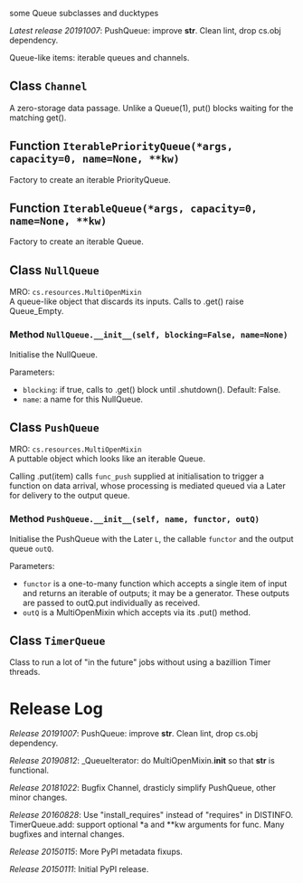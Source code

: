 some Queue subclasses and ducktypes


*Latest release 20191007*:
PushQueue: improve __str__.
Clean lint, drop cs.obj dependency.

Queue-like items: iterable queues and channels.

## Class `Channel`

A zero-storage data passage.
Unlike a Queue(1), put() blocks waiting for the matching get().

## Function `IterablePriorityQueue(*args, capacity=0, name=None, **kw)`

Factory to create an iterable PriorityQueue.

## Function `IterableQueue(*args, capacity=0, name=None, **kw)`

Factory to create an iterable Queue.

## Class `NullQueue`

MRO: `cs.resources.MultiOpenMixin`  
A queue-like object that discards its inputs.
Calls to .get() raise Queue_Empty.

### Method `NullQueue.__init__(self, blocking=False, name=None)`

Initialise the NullQueue.

Parameters:
* `blocking`: if true, calls to .get() block until .shutdown().
  Default: False.
* `name`: a name for this NullQueue.

## Class `PushQueue`

MRO: `cs.resources.MultiOpenMixin`  
A puttable object which looks like an iterable Queue.

Calling .put(item) calls `func_push` supplied at initialisation
to trigger a function on data arrival, whose processing is mediated
queued via a Later for delivery to the output queue.

### Method `PushQueue.__init__(self, name, functor, outQ)`

Initialise the PushQueue with the Later `L`, the callable `functor`
and the output queue `outQ`.

Parameters:
* `functor` is a one-to-many function which accepts a single
  item of input and returns an iterable of outputs; it may be a
  generator. These outputs are passed to outQ.put individually as
  received.
* `outQ` is a MultiOpenMixin which accepts via its .put() method.

## Class `TimerQueue`

Class to run a lot of "in the future" jobs without using a bazillion
Timer threads.



# Release Log

*Release 20191007*:
PushQueue: improve __str__.
Clean lint, drop cs.obj dependency.

*Release 20190812*:
_QueueIterator: do MultiOpenMixin.__init__ so that __str__ is functional.

*Release 20181022*:
Bugfix Channel, drasticly simplify PushQueue, other minor changes.

*Release 20160828*:
Use "install_requires" instead of "requires" in DISTINFO.
TimerQueue.add: support optional *a and **kw arguments for func.
Many bugfixes and internal changes.

*Release 20150115*:
More PyPI metadata fixups.

*Release 20150111*:
Initial PyPI release.
